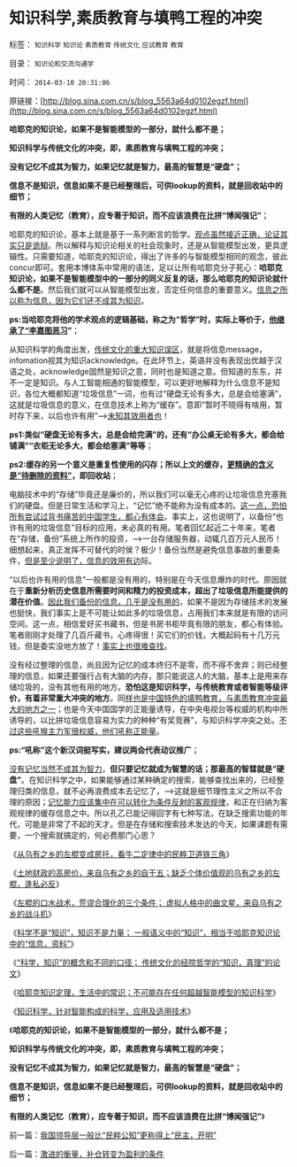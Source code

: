 # 知识科学,素质教育与填鸭工程的冲突

标签： `知识科学` `知识论` `素质教育` `传统文化` `应试教育` `教育` 

目录： `知识论和交流沟通学`

时间： `2014-03-10 20:31:06`

原链接：[http://blog.sina.com.cn/s/blog_5563a64d0102egzf.html](http://blog.sina.com.cn/s/blog_5563a64d0102egzf.html)

**哈耶克的知识论，如果不是智能模型的一部分，就什么都不是；**

**知识科学与传统文化的冲突，即，素质教育与填鸭工程的冲突；**

**没有记忆不成其为智力，如果记忆就是智力，最高的智慧是“硬盘”；**

**信息不是知识，信息如果不是已经整理后，可供lookup的资料，就是回收站中的细节；**

**有限的人类记忆（教育），应专著于知识，而不应该浪费在比拼“博闻强记”**；

哈耶克的知识论，基本上就是基于一系列断言的哲学。[观点虽然接近正确，论证其实只是诡辩](http://blog.sina.com.cn/s/blog_5563a64d0102egy4.html)。所以解释与知识论相关的社会现象时，还是从智能模型出发，更具逻辑性。只需要知道，哈耶克的知识论，得出了许多的与智能模型相同的观念，彼此concur即可。套用本博体系中常用的语法，足以让所有哈耶克分子死心：**哈耶克知识论，如果不是智能模型中的一部分的同义反复的话，那么哈耶克的知识论就什么都不是**。然后我们就可以从智能模型出发，否定任何信息的重要意义。[信息之所以称为信息，因为它们还不成其为知识](http://blog.sina.com.cn/s/blog_5563a64d0102egws.html)。

**ps:当哈耶克将他的学术观点的逻辑基础，称之为“哲学”时，实际上等价于，[他继承了“李嘉图恶习](../../../2014/3/9/李嘉图恶习，先有定论，再诡辩“论证”,和他的几个定理.md)”**；

从知识科学的角度出发，[传统文化的重大知识误区](http://blog.sina.com.cn/s/blog_5563a64d0102egxt.html)，就是将信息message，infomation视其为知识acknowledge。在此环节上，英语并没有表现出优越于汉语之处，acknowledge固然是知识之意，同时也是知道之意。但知道的东东，并不一定是知识。与人工智能相通的智能模型，可以更好地解释为什么信息不是知识，各位大概都知道“垃圾信息”一词，也有过“硬盘无论有多大，总是会给塞满”，这就是垃圾信息的意义，在信息技术上称为“缓存”。意即“暂时不晓得有啥用，暂时存下来，以后也许有用”——>[未知其效用者也](../../../2013/11/28/传统文人“不重视关键”的“重视细节”的被利用.md)！

**ps1:类似“硬盘无论有多大，总是会给完满”的，还有“办公桌无论有多大，都会给铺满”“衣柜无论多大，都会给塞满”等等**；

**ps2:缓存的另一个意义是重复性使用的闪存；所以上文的缓存，[更精确的含义是“待删除的资料”](../../../2013/10/13/中国式的诡辩的五步曲，细节理性主义的愚民大众.md)，即回收站**；

电脑技术中的“存储”毕竟还是廉价的，所以我们可以毫无心疼的让垃圾信息充塞我们的硬盘。但是日常生活和学习上，“记忆”绝不能称为没有成本的。[这一点，恐怕所有尝试过背书痛苦的中国学生，都心有体会](../../../2013/4/14/成本是个体利益感受的痛苦.md)。事实上，这也说明了，以备份“也许有用的垃圾信息”目标的应用，未必真的有用。笔者回忆起近二十年来，笔者在“存储，备份”系统上所作的投资，——>一台存储服务器，动辄几百万元人民币！细想起来，真正发挥不可替代的时侯？极少！备份当然是避免信息事故的重要条件，[但是至少说明了，信息的效用有边](../../../2014/1/14/剪刀差定律“正反馈不具持续性”克服“信息不对称”.md)际。

“以后也许有用的信息”一般都是没有用的，特别是在今天信息爆炸的时代。原因就在于**重新分析历史信息所需要时间和精力的投资成本，超出了垃圾信息所能提供的潜在价值**。[因此我们备份的信息，几乎是没有用的](../../../2012/8/23/大学无书！拒绝细节理性主义！.md)，如果不是因为存储技术的发展也挺快，我们事实上是不可能让如此多的垃圾信息，占用我们本来就是有限的访问空间。这一点，相信爱好买书藏书，但是书房书柜毕竟有限的朋友，都心有体验。笔者刚刚才处理了几百斤藏书，心疼得很！买它们的价钱，大概起码有十几万元钱，但是委实没地方放了！[事实上也很难查找](../../../2010/1/6/读而不知书不如改读佛经.md)。



没有经过整理的信息，尚且因为记忆的成本终归不是零，而不得不舍弃；则已经整理的信息，如果还要强行占有大脑的内存，那只能说这人的大脑，基本上是用来存储垃圾的，没有其他有用的地方。**恐怕这是知识科学，与传统教育或者智能等级评价，有着非常重大冲突的地方**。同[样也是中国特色的填鸭教育，与素质教育冲突最大的地方之一](../../../2013/10/28/终归需要平衡“应试教育”与“素质教育”.md)；也是今天中国国学的正能量诱导，在中央电视台等权威的机构中所诱导的，以比拼垃圾信息容易为实力的种种“有奖竞赛”，与知识科学冲突之处。[不过这些吼猴主力军很权威，他们吼称正能量](../../../2013/10/19/在所有命题被讨论前，都要首先重温科学的世界观.md)。

**ps:“吼称”这个新汉词挺写实，建议两会代表动议推广**；

[没有记忆当然不成其为智力](../../../2013/12/25/人类的世界观不以逻辑形态记忆，人与人凭借逻辑结构沟通.md)，**但只要记忆就成为智慧的话；那最高的智彗就是“硬盘”**。在知识科学之中，如果能够通过某种确定的搜索，能够查找出来的，已经整理归类的信息，就不必再浪费成本去记忆了，——>这就是细节理性主义之所以不合理的原因；[记忆能力应该集中在可以转化为条件反射的客观规律](../../../2013/7/4/人工智能，自利，人类智能，睡大觉的重要意义.md)，和正在归纳为客观规律的缓存信息之中。所以孔乙已能记得回字有七种写法，在缺乏搜索功能的年代，可能是非常了不起的天才。但是在存储和搜索技术发达的今天，如果课题有需要，一个搜索就搞定的，何必费那门心思？

《[从乌有之乡的左棍变成房托，看牛二定律中的民粹卫道铁三角](http://darthvad.blog.163.com/blog/static/533994702014113111958418/)》

《[土地财政的高房价，来自乌有之乡的自干五；缺乏个体价值观的乌有之乡的左棍，逢私必反](http://blog.sina.com.cn/s/blog_5563a64d0102egvb.html)》

《[左棍的口水战术，荒谬合理化的三个条件；
虚拟人格中的曲文星，来自乌有之乡的战斗机](http://blog.sina.com.cn/s/blog_5563a64d0102egw0.html)》

《[科学不是“知识”，知识不是力量；
一般语义中的“知识”，相当于哈耶克知识论中的“信息，资料”](http://blog.sina.com.cn/s/blog_5563a64d0102egws.html)》

《[“科学，知识”的概念和不同的口径；
传统文化的经院哲学的“知识，真理”的论文](http://blog.sina.com.cn/s/blog_5563a64d0102egxt.html)》

《[哈耶克知识定理，生活中的常识；不可能存在任何超越智能模型的知识科学](http://blog.sina.com.cn/s/blog_5563a64d0102egy4.html)》

《[知识科学，针对智能构成的科学，应用及适用技术](http://blog.sina.com.cn/s/blog_5563a64d0102egyl.html)》

《**哈耶克的知识论，如果不是智能模型的一部分，就什么都不是；**

**知识科学与传统文化的冲突，即，素质教育与填鸭工程的冲突；**

**没有记忆不成其为智力，如果记忆就是智力，最高的智慧是“硬盘”；**

**信息不是知识，信息如果不是已经整理后，可供lookup的资料，就是回收站中的细节；**

**有限的人类记忆（教育），应专著于知识，而不应该浪费在比拼“博闻强记”**》





前一篇：[我国领导层一般比“民粹公知”更称得上“民主，开明”](http://blog.sina.com.cn/s/blog_5563a64d0102egyp.html)

后一篇：[激进的衡量，补仓转变为盈利的条件](http://blog.sina.com.cn/s/blog_5563a64d0102egzg.html)